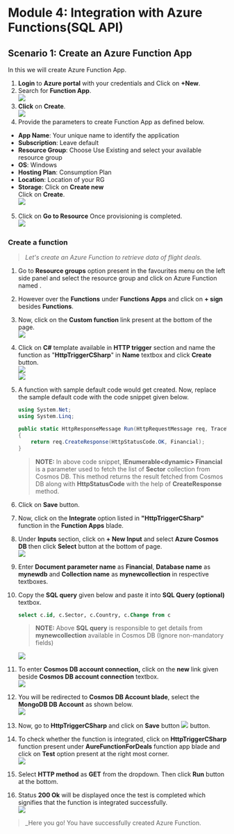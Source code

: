 # Module 4: Integration with Azure Functions(SQL API) 

## Scenario 1: Create an Azure Function App
In this we will create Azure Function App.<br/>
1. **Login** to **Azure portal** with your credentials and Click on **+New**.<br/>
2. Search for **Function App**.<br/>
<img src="images/fuctionappsearch.jpg"/><br/>
3. **Click** on **Create**.<br/>
<img src="images/fnxcreate.jpg"/><br/>
4. Provide the parameters to create Function App as defined below.<br/>
*	**App Name**: Your unique name to identify the application
*	**Subscription**: Leave default
*	**Resource Group**: Choose Use Existing and select your available resource group
*	**OS**: Windows
*	**Hosting Plan**: Consumption Plan
*	**Location**: Location of your RG
*	**Storage**: Click on **Create new**<br/>
    Click on **Create**.<br/>
    <img src="images/fnxinfo.jpg"/><br/>
5. Click on **Go to Resource** Once provisioning is completed.<br/>
<img src="images/functioncreated.jpg"/><br/>

### Create a function

  > _Let's create an Azure Function to retrieve data of flight deals._

1. Go to **Resource groups** option present in the favourites menu on the left side panel and select the resource group **<inject story-id="story://Content-Private/content/dfd/SP-GDA/gdaexpericence1/story_a_gda_using_cosmosdb" key="myResourceGroupName"/>** and click on Azure Function named **<inject story-id="story://Content-Private/content/dfd/SP-GDA/gdaexpericence1/story_a_gda_using_cosmosdb" key="azureFunctionName"/>**.<br/>
2. However over the **Functions** under **Functions Apps** and click on **+ sign** besides **Functions**.<br/>
3. Now, click on the **Custom function** link present at the bottom of the page.<br/>
<img src="images/GetStartedOnYourOwn.jpg"/><br/>
4. Click on **C#** template available in **HTTP trigger** section and name the function as "**HttpTriggerCSharp**" in **Name** textbox and click **Create** button.<br/>
<img src="images/httptrigger.jpg"/><br/>
<img src="images/httpvalue1.jpg"/><br/>
5. A function with sample default code would get created. Now, replace the sample default code with the code snippet given below.<br/>

    ```c#
    using System.Net;
    using System.Linq;

    public static HttpResponseMessage Run(HttpRequestMessage req, TraceWriter log, IEnumerable<dynamic> Financial)
    {
        return req.CreateResponse(HttpStatusCode.OK, Financial);
    }
    ```

    > **NOTE:**
    > In above code snippet, **IEnumerable&lt;dynamic> Financial** is a parameter used to fetch the list of **Sector** collection from Cosmos DB. This method returns the result fetched from Cosmos DB along with **HttpStatusCode** with the help of **CreateResponse** method.<br/>
6. Click on **Save** button.<br/>
7. Now, click on the **Integrate** option listed in **"HttpTriggerCSharp"** function in the **Function Apps** blade.<br/>
8. Under **Inputs** section, click on **+ New Input** and select **Azure Cosmos DB** then click **Select** button at the bottom of page.<br/>
<img src="images/inputs.jpg"/><br/>
8. Enter **Document parameter name** as **Financial**, **Database name** as **mynewdb** and **Collection name** as **mynewcollection** in respective textboxes.<br/>
9. Copy the **SQL query** given below and paste it into **SQL Query (optional)** textbox.<br/>

    ```sql
   select c.id, c.Sector, c.Country, c.Change from c
    ```

    > **NOTE:** Above **SQL query** is responsible to get details from **mynewcollection** available in Cosmos DB (Ignore non-mandatory fields)

    ![](image/SqlQuery.jpg)
    
10. To enter **Cosmos DB account connection,** click on the **new** link given beside **Cosmos DB account connection** textbox.<br/>
<img src="images/Integrate1.jpg"/><br/>
11. You will be redirected to **Cosmos DB Account blade**, select the **MongoDB DB Account** as shown below.<br/>
<img src="images/selectmongodocdb1.jpg"/><br/>
12. Now, go to **HttpTriggerCSharp** and click on **Save** button ![](img/save.jpg) button.<br/>
13. To check whether the function is integrated, click on **HttpTriggerCSharp** function present under **AureFunctionForDeals** function app blade and click on **Test** option present at the right most corner.<br/>
<img src="images/file3.jpg"/><br/>
14. Select **HTTP method** as **GET** from the dropdown. Then click **Run** button at the bottom.<br/>
15. Status **200 Ok** will be displayed once the test is completed which signifies that the function is integrated successfully.<br/>
<img src="images/status2002.jpg"/><br/>

   > _Here you go! You have successfully created Azure Function.
